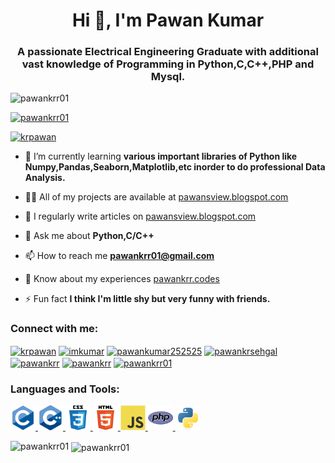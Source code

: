 <h1 align="center">Hi 👋, I'm Pawan Kumar</h1>
<h3 align="center">A passionate Electrical Engineering Graduate with additional vast knowledge of Programming in Python,C,C++,PHP and Mysql.</h3>

<p align="left"> <img src="https://komarev.com/ghpvc/?username=pawankrr01&label=Profile%20views&color=0e75b6&style=flat" alt="pawankrr01" /> </p>

<p align="left"> <a href="https://github.com/ryo-ma/github-profile-trophy"><img src="https://github-profile-trophy.vercel.app/?username=pawankrr01" alt="pawankrr01" /></a> </p>

<p align="left"> <a href="https://twitter.com/krpawan" target="blank"><img src="https://img.shields.io/twitter/follow/krpawan?logo=twitter&style=for-the-badge" alt="krpawan" /></a> </p>

- 🌱 I’m currently learning **various important libraries of Python like Numpy,Pandas,Seaborn,Matplotlib,etc inorder to do professional Data Analysis.**

- 👨‍💻 All of my projects are available at [pawansview.blogspot.com](pawansview.blogspot.com)

- 📝 I regularly write articles on [pawansview.blogspot.com](pawansview.blogspot.com)

- 💬 Ask me about **Python,C/C++**

- 📫 How to reach me **pawankrr01@gmail.com**

- 📄 Know about my experiences [pawankrr.codes](pawankrr.codes)

- ⚡ Fun fact **I think I'm little shy but very funny with friends.**

<h3 align="left">Connect with me:</h3>
<p align="left">
<a href="https://twitter.com/krpawan" target="blank"><img align="center" src="https://raw.githubusercontent.com/rahuldkjain/github-profile-readme-generator/master/src/images/icons/Social/twitter.svg" alt="krpawan" height="30" width="40" /></a>
<a href="https://linkedin.com/in/imkumar" target="blank"><img align="center" src="https://raw.githubusercontent.com/rahuldkjain/github-profile-readme-generator/master/src/images/icons/Social/linked-in-alt.svg" alt="imkumar" height="30" width="40" /></a>
<a href="https://fb.com/pawankumar252525" target="blank"><img align="center" src="https://raw.githubusercontent.com/rahuldkjain/github-profile-readme-generator/master/src/images/icons/Social/facebook.svg" alt="pawankumar252525" height="30" width="40" /></a>
<a href="https://instagram.com/pawankrsehgal" target="blank"><img align="center" src="https://raw.githubusercontent.com/rahuldkjain/github-profile-readme-generator/master/src/images/icons/Social/instagram.svg" alt="pawankrsehgal" height="30" width="40" /></a>
<a href="https://medium.com/pawankrr" target="blank"><img align="center" src="https://raw.githubusercontent.com/rahuldkjain/github-profile-readme-generator/master/src/images/icons/Social/medium.svg" alt="pawankrr" height="30" width="40" /></a>
<a href="https://www.youtube.com/c/pawankrr" target="blank"><img align="center" src="https://raw.githubusercontent.com/rahuldkjain/github-profile-readme-generator/master/src/images/icons/Social/youtube.svg" alt="pawankrr" height="30" width="40" /></a>
<a href="https://www.hackerearth.com/pawankrr01" target="blank"><img align="center" src="https://raw.githubusercontent.com/rahuldkjain/github-profile-readme-generator/master/src/images/icons/Social/hackerearth.svg" alt="pawankrr01" height="30" width="40" /></a>
</p>

<h3 align="left">Languages and Tools:</h3>
<p align="left"> <a href="https://www.cprogramming.com/" target="_blank" rel="noreferrer"> <img src="https://raw.githubusercontent.com/devicons/devicon/master/icons/c/c-original.svg" alt="c" width="40" height="40"/> </a> <a href="https://www.w3schools.com/cpp/" target="_blank" rel="noreferrer"> <img src="https://raw.githubusercontent.com/devicons/devicon/master/icons/cplusplus/cplusplus-original.svg" alt="cplusplus" width="40" height="40"/> </a> <a href="https://www.w3schools.com/css/" target="_blank" rel="noreferrer"> <img src="https://raw.githubusercontent.com/devicons/devicon/master/icons/css3/css3-original-wordmark.svg" alt="css3" width="40" height="40"/> </a> <a href="https://www.w3.org/html/" target="_blank" rel="noreferrer"> <img src="https://raw.githubusercontent.com/devicons/devicon/master/icons/html5/html5-original-wordmark.svg" alt="html5" width="40" height="40"/> </a> <a href="https://developer.mozilla.org/en-US/docs/Web/JavaScript" target="_blank" rel="noreferrer"> <img src="https://raw.githubusercontent.com/devicons/devicon/master/icons/javascript/javascript-original.svg" alt="javascript" width="40" height="40"/> </a> <a href="https://www.php.net" target="_blank" rel="noreferrer"> <img src="https://raw.githubusercontent.com/devicons/devicon/master/icons/php/php-original.svg" alt="php" width="40" height="40"/> </a> <a href="https://www.python.org" target="_blank" rel="noreferrer"> <img src="https://raw.githubusercontent.com/devicons/devicon/master/icons/python/python-original.svg" alt="python" width="40" height="40"/> </a> </p>

<p><img align="left" src="https://github-readme-stats.vercel.app/api/top-langs?username=pawankrr01&show_icons=true&locale=en&layout=compact" alt="pawankrr01" /></p>

<p>&nbsp;<img align="center" src="https://github-readme-stats.vercel.app/api?username=pawankrr01&show_icons=true&locale=en" alt="pawankrr01" /></p>
